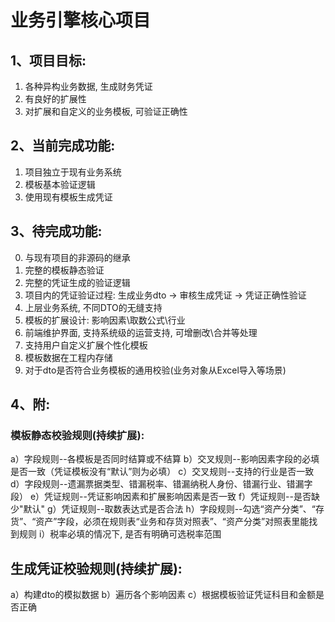 
# 业务引擎核心项目

## 1、项目目标:
1. 各种异构业务数据, 生成财务凭证
2. 有良好的扩展性
3. 对扩展和自定义的业务模板, 可验证正确性


## 2、当前完成功能:
1. 项目独立于现有业务系统
2. 模板基本验证逻辑
3. 使用现有模板生成凭证

## 3、待完成功能:
0. 与现有项目的非源码的继承
1. 完整的模板静态验证
2. 完整的凭证生成的验证逻辑
3. 项目内的凭证验证过程: 生成业务dto -> 审核生成凭证 -> 凭证正确性验证
4. 上层业务系统, 不同DTO的无缝支持 
5. 模板的扩展设计: 影响因素\取数公式\行业
6. 前端维护界面, 支持系统级的运营支持, 可增删改\合并等处理
7. 支持用户自定义扩展个性化模板
8. 模板数据在工程内存储
9. 对于dto是否符合业务模板的通用校验(业务对象从Excel导入等场景)


## 4、附:
### 模板静态校验规则(持续扩展):
a）字段规则--各模板是否同时结算或不结算
b）交叉规则--影响因素字段的必填是否一致（凭证模板没有“默认”则为必填）
c）交叉规则--支持的行业是否一致
d）字段规则--遗漏票据类型、错漏税率、错漏纳税人身份、错漏行业、错漏字段）
e）凭证规则--凭证影响因素和扩展影响因素是否一致
f）凭证规则--是否缺少"默认"
g）凭证规则--取数表达式是否合法
h）字段规则--勾选“资产分类”、“存货”、“资产”字段，必须在规则表“业务和存货对照表”、“资产分类”对照表里能找到规则
i）税率必填的情况下, 是否有明确可选税率范围

## 生成凭证校验规则(持续扩展):
a）构建dto的模拟数据
b）遍历各个影响因素
c）根据模板验证凭证科目和金额是否正确